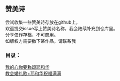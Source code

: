 ## 赞美诗
尝试收集一些赞美诗存放在github上，<br>
欢迎提交issue写上赞美诗名称，我会陆续补充到仓库里。 <br>
分享仅作存档，不可商用。<br>
如版权方需要撤下某作品，请联系我


### 目录：  

[我的心你要称颂耶和华](https://github.com/Till2ThatDay/zanmeishi/blob/main/%E4%B8%AD%E6%96%87%E8%B5%9E%E7%BE%8E%E8%AF%97/%E6%88%91%E7%9A%84%E5%BF%83%E4%BD%A0%E8%A6%81%E7%A7%B0%E9%A2%82%E8%80%B6%E5%92%8C%E5%8D%8E.mp4)  <br>
[教会婚礼歌+耶和华祝福满满](https://github.com/Till2ThatDay/zanmeishi/blob/main/%E4%B8%AD%E6%96%87%E8%B5%9E%E7%BE%8E%E8%AF%97/%E6%95%99%E4%BC%9A%E5%A9%9A%E7%A4%BC%E6%AD%8C%2B%E8%80%B6%E5%92%8C%E5%8D%8E%E7%A5%9D%E7%A6%8F%E6%BB%A1%E6%BB%A1.mp4) <br>



